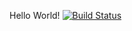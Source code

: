 Hello World!
[![Build Status](https://app.travis-ci.com/ArashdeepDhillon/comp3104.svg?branch=main)](https://app.travis-ci.com/ArashdeepDhillon/comp3104)